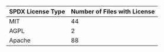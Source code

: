 | SPDX License Type  | Number of Files with License    | 
| ------------- |-------------| 
| MIT      | 44 | 
| AGPL      | 2      |  
| Apache | 88      | 
